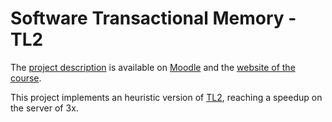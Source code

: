 # Software Transactional Memory - TL2

The [project description](https://dcl.epfl.ch/site/_media/education/ca-project.pdf) is available on [Moodle](https://moodle.epfl.ch/course/view.php?id=14334) and the [website of the course](https://dcl.epfl.ch/site/education/ca_2021).

This project implements an heuristic version of [TL2](https://dcl.epfl.ch/site/_media/education/4.pdf), reaching a speedup on the server of 3x.
